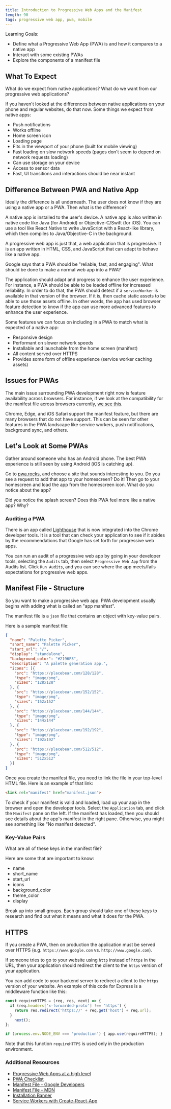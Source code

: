 ```yaml
---
title: Introduction to Progressive Web Apps and the Manifest
length: 90
tags: progressive web app, pwa, mobile
---
```


Learning Goals:

* Define what a Progressive Web App (PWA) is and how it compares to a native app
* Interact with some existing PWAs
* Explore the components of a manifest file

## What To Expect

What do we expect from native applications? What do we want from our progressive web applications?

If you haven't looked at the differences between native applications on your phone and regular websites, do that now. Some things we expect from native apps:

* Push notifications
* Works offline
* Home screen icon
* Loading page
* Fits in the viewport of your phone (built for mobile viewing)
* Fast loading on slow network speeds (pages don't seem to depend on network requests loading)
* Can use storage on your device
* Access to sensor data
* Fast, UI transitions and interactions should be near instant

## Difference Between PWA and Native App

Ideally the difference is all underneath. The user does not know if they are using a native app or a PWA. Then what is the difference?

A native app is installed to the user's device. A native app is also written in native code like Java (for Android) or Objective-C/Swift (for iOS). 
You can use a tool like React Native to write JavaScript with a React-like library, which then compiles to Java/Objective-C in the background.

A progressive web app is just that, a web application that is progressive. It is an app written in HTML, CSS, and JavaScript that can adapt to behave like a native app.

Google says that a PWA should be "reliable, fast, and engaging". What should be done to make a normal web app into a PWA?

The application should adapt and progress to enhance the user experience. For instance, a PWA should be able to be loaded offline for increased reliability. 
In order to do that, the PWA should detect if a `serviceWorker` is available in that version of the browser. If it is, then cache static assets to be able to use those 
assets offline. In other words, the app has used browser feature detection to know if the app can use more advanced features to enhance the user experience.

Some features we can focus on including in a PWA to match what is expected of a native app:

* Responsive design
* Performant on slower network speeds
* Installable and launchable from the home screen (manifest)
* All content served over HTTPS
* Provides some form of offline experience (service worker caching assets)

## Issues for PWAs

The main issue surrounding PWA development right now is feature availability across browsers. For instance, if we look at the compatibility for the manifest file 
across browsers currently, [we see this](https://caniuse.com/#search=manifest).

Chrome, Edge, and iOS Safari support the manifest feature, but there are many browsers that do not have support. This can be seen for other features in the PWA landscape 
like service workers, push notifications, background sync, and others.

## Let's Look at Some PWAs

Gather around someone who has an Android phone. The best PWA experience is still seen by using Android (iOS is catching up).

Go to [pwa.rocks](https://pwa.rocks/), and choose a site that sounds interesting to you. Do you see a request to add that app to your homescreen? Do it! 
Then go to your homescreen and load the app from the homescreen icon. What do you notice about the app?

Did you notice the splash screen? Does this PWA feel more like a native app? Why?

### Auditing a PWA

There is an app called [Lighthouse](https://developers.google.com/web/tools/lighthouse/) that is now integrated into the Chrome developer tools. It is a tool that can 
check your application to see if it abides by the recommendations that Google has set forth for progressive web apps.

You can run an audit of a progressive web app by going in your developer tools, selecting the `Audits` tab, then select `Progressive Web App` from the Audits list. 
Click `Run Audits`, and you can see where the app meets/fails expectations for progressive web apps.

## Manifest File - Structure

So you want to make a progressive web app. PWA development usually begins with adding what is called an "app manifest".

The manifest file is a `json` file that contains an object with key-value pairs.

Here is a sample manifest file:

```json
{
  "name": "Palette Picker",
  "short_name": "Palette Picker",
  "start_url": "/",
  "display": "standalone",
  "background_color": "#2196F3",
  "description": "A palette generation app.",
  "icons": [{
    "src": "https://placebear.com/128/128",
    "type": "image/png",
    "sizes": "128x128"
  }, {
    "src": "https://placebear.com/152/152",
    "type": "image/png",
    "sizes": "152x152"
  }, {
    "src": "https://placebear.com/144/144",
    "type": "image/png",
    "sizes": "144x144"
  }, {
    "src": "https://placebear.com/192/192",
    "type": "image/png",
    "sizes": "192x192"
  }, {
    "src": "https://placebear.com/512/512",
    "type": "image/png",
    "sizes": "512x512"
  }]
}
```

Once you create the manifest file, you need to link the file in your top-level HTML file. Here is an example of that link:

```html
<link rel="manifest" href="manifest.json">
```

To check if your manifest is valid and loaded, load up your app in the browser and open the developer tools. Select the `Application` tab, and click the 
`Manifest` pane on the left. If the manifest has loaded, then you should see details about the app's manifest in the right pane. Otherwise, you might see 
something like "No manifest detected".

### Key-Value Pairs

What are all of these keys in the manifest file?

Here are some that are important to know:

* name
* short_name
* start_url
* icons
* background_color
* theme_color
* display

Break up into small groups. Each group should take one of these keys to research and find out what it means and what it does for the PWA.

<!-- 
name - for use in the Web App Install banner
short_name - for use as the text on the user's home screen
start_url - where it should be launched when the user clicks on the launch icon, relative path (relative to location of manifest file)
icons - when a user adds your site to their home screen, you can define a set of icons for the browser to use. Also the splash screen image is drawn from the icons array
background_color - Chrome uses this color on the splash screen the instant the web app is launched and the color remains on the screen until the web app's first render
theme_color - sets the color of the toolbar (the top bar showing your battery level and other apps running, and the tint of the URL bar if you're using it)
display - control the display type and page orientation - standalone hides the browser's UI (URL bar)
 -->

## HTTPS

If you create a PWA, then on production the application must be served over HTTPS (e.g. `https://www.google.com` vs. `http://www.google.com`).

If someone tries to go to your website using `http` instead of `https` in the URL, then your application should redirect the client to the `https` version of your application.

You can add code to your backend server to redirect a client to the `https` version of your website. An example of this code for Express is a middleware function like this:

```javascript
const requireHTTPS = (req, res, next) => {
  if (req.headers['x-forwarded-proto'] !== 'https') {
    return res.redirect('https://' + req.get('host') + req.url);
  }
    next();
};

if (process.env.NODE_ENV === 'production') { app.use(requireHTTPS); }
```

Note that this function `requireHTTPS` is used only in the production environment.


### Additional Resources

* [Progressive Web Apps at a high level](https://developers.google.com/web/progressive-web-apps/)
* [PWA Checklist](https://developers.google.com/web/progressive-web-apps/checklist)
* [Manifest File - Google Developers](https://developers.google.com/web/fundamentals/web-app-manifest/)
* [Manifest File - MDN](https://developer.mozilla.org/en-US/docs/Web/Manifest)
* [Installation Banner](https://developers.google.com/web/fundamentals/app-install-banners/)
* [Service Workers with Create-React-App](https://facebook.github.io/create-react-app/docs/making-a-progressive-web-app)